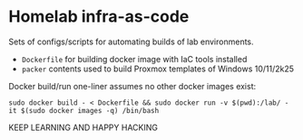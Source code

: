 # Homelab infra-as-code
Sets of configs/scripts for automating builds of lab environments.
  *  `Dockerfile` for building docker image with IaC tools installed
  *  `packer` contents used to build Proxmox templates of Windows 10/11/2k25 

Docker build/run one-liner assumes no other docker images exist:
```
sudo docker build - < Dockerfile && sudo docker run -v $(pwd):/lab/ -it $(sudo docker images -q) /bin/bash
```

KEEP LEARNING AND HAPPY HACKING

